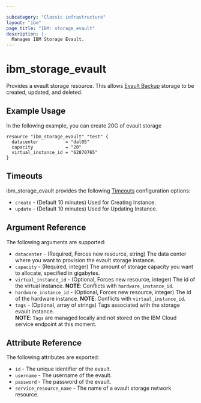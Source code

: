 ```yaml
---

subcategory: "Classic infrastructure"
layout: "ibm"
page_title: "IBM: storage_evault"
description: |-
  Manages IBM Storage Evault.
---
```

# ibm\_storage_evault

Provides a evault storage resource. This allows [Evault Backup](https://cloud.ibm.com/docs/infrastructure/Backup/index.html#getting-started-with-evault-backup-services) storage to be created, updated, and deleted.

## Example Usage

In the following example, you can create 20G of evault storage 

```hcl
resource "ibm_storage_evault" "test" {
  datacenter          = "dal05"
  capacity            = "20"
  virtual_instance_id = "62870765"
}
```

## Timeouts

ibm_storage_evault provides the following [Timeouts](https://www.terraform.io/docs/configuration/resources.html#timeouts) configuration options:

* `create` - (Default 10 minutes) Used for Creating Instance.
* `update` - (Default 10 minutes) Used for Updating Instance.

## Argument Reference

The following arguments are supported:

* `datacenter` - (Required, Forces new resource, string) The data center where you want to provision the evault storage instance.
* `capacity` - (Required, integer) The amount of storage capacity you want to allocate, specified in gigabytes.
* `virtual_instance_id` - (Optional, Forces new resource, integer) The id of the virtual instance.
    **NOTE**: Conflicts with `hardware_instance_id`.
* `hardware_instance_id` - (Optional, Forces new resource, integer) The id of the hardware instance.
    **NOTE**: Conflicts with `virtual_instance_id`.
* `tags` - (Optional, array of strings) Tags associated with the storage evault instance.  
  **NOTE**: `Tags` are managed locally and not stored on the IBM Cloud service endpoint at this moment.


## Attribute Reference

The following attributes are exported:

* `id` - The unique identifier of the evault.
* `username` - The username of the evault.
* `password` - The password of the evault.
* `service_resource_name` - The name of a evault storage network resource.
